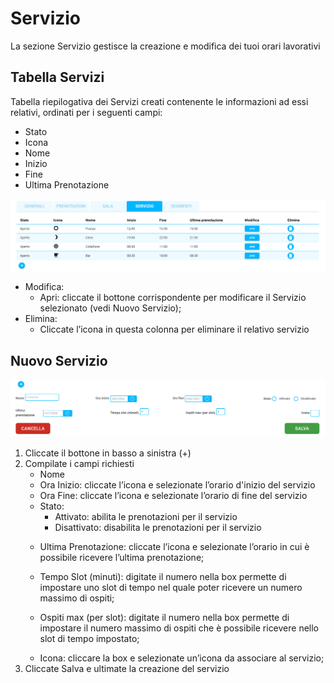 # Servizio

<div>La sezione Servizio gestisce la creazione e modifica dei tuoi orari lavorativi </div> 

## Tabella Servizi 

Tabella riepilogativa dei Servizi creati contenente le informazioni ad essi relativi, ordinati per i seguenti campi: 

* Stato
* Icona
* Nome
* Inizio 
* Fine
* Ultima Prenotazione

![Tab-Servizi](../../assets/img/imgSettings/Tab-Servizi.png#tab-servizi)

* <div>Modifica:</div>

    * Apri: cliccate il bottone corrispondente per modificare il Servizio selezionato (vedi Nuovo Servizio);

* <div>Elimina:</div>

    * Cliccate l’icona in questa colonna per eliminare il relativo servizio

## Nuovo Servizio 

![Nuovo-Servizio](../../assets/img/imgSettings/Nuovo_Servizio.png#mobile)

1. <div>Cliccate il bottone in basso a sinistra (+) </div>

2. <div>Compilate i campi richiesti</div>

    * <div>Nome</div>
        
    * <div>Ora Inizio: cliccate l’icona e selezionate l’orario d'inizio del servizio</div>

    * <div>Ora Fine: cliccate l’icona e selezionate l’orario di fine del servizio</div>

    * <div>Stato:</div>
    
        * <div>Attivato: abilita le prenotazioni per il servizio</div>

        * <div>Disattivato: disabilita le prenotazioni per il servizio</div>

    * Ultima Prenotazione: cliccate l’icona e selezionate l’orario in cui è possibile ricevere l’ultima prenotazione;

    * Tempo Slot (minuti): digitate il numero nella box permette di impostare uno slot di tempo nel quale poter ricevere un numero massimo di ospiti;

    * Ospiti max (per slot): digitate il numero nella box permette di impostare il numero massimo di ospiti che è possibile ricevere nello slot di tempo impostato;

    * <div>Icona: cliccare la box e selezionate un’icona da associare al servizio;</div>

3. <div>Cliccate Salva e ultimate la creazione del servizio</div>